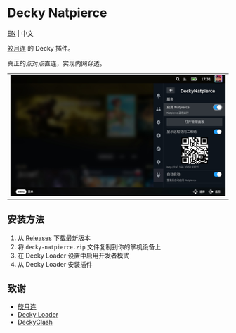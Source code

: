 # Decky Natpierce
[EN](README.md) | 中文

[皎月连](https://www.natpierce.cn) 的 Decky 插件。

真正的点对点直连，实现内网穿透。

|                                  |
| -------------------------------- |
| ![](./assets/screenshots-cn.jpg) |

## 安装方法

1. 从 [Releases](https://github.com/honjow/decky-natpierce/releases/latest) 下载最新版本
2. 将 `decky-natpierce.zip` 文件复制到你的掌机设备上
3. 在 Decky Loader 设置中启用开发者模式
4. 从 Decky Loader 安装插件

## 致谢

- [皎月连](https://www.natpierce.cn)
- [Decky Loader](https://github.com/SteamDeckHomebrew/decky-loader)
- [DeckyClash](https://github.com/chenx-dust/DeckyClash)
